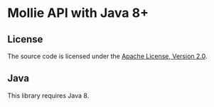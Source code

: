 # Mollie API with Java 8+

## License

The source code is licensed under the [Apache License, Version 2.0](http://www.apache.org/licenses/LICENSE-2.0).

## Java

This library requires Java 8.
